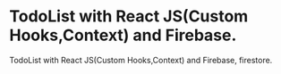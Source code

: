 # TodoList with React JS(Custom Hooks,Context) and Firebase.
 
 TodoList with React JS(Custom Hooks,Context) and Firebase, firestore.
 
